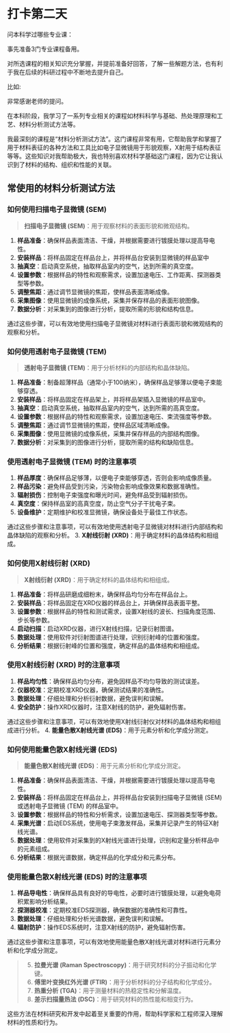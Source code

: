 # 打卡第二天

问本科学过哪些专业课：

事先准备3门专业课程备用。

对所选课程的相关知识充分掌握，并提前准备好回答，了解一些解题方法，也有利于我在后续的科研过程中不断地去提升自己。

比如:

非常感谢老师的提问。

在本科阶段，我学习了一系列专业相关的课程如材料科学与基础、热处理原理和工艺、材料分析测试方法等。

我最深刻的课程是“材料分析测试方法”。这门课程非常有用，它帮助我学和掌握了用于材料表征的各种方法和工具比如电子显微镜用于形貌观察，X射用于结构表征等等。这些知识对我帮助极大，我也特别喜欢材科学基础这门课程，因为它让我认识到了材料的结构、组织和性能的关联。

## 常使用的材料分析测试方法

### 如何使用扫描电子显微镜 (SEM)

> **扫描电子显微镜 (SEM)**：用于观察材料的表面形貌和微观结构。

1. **样品准备**：确保样品表面清洁、干燥，并根据需要进行镀膜处理以提高导电性。
2. **安装样品**：将样品固定在样品台上，并将样品台安装到显微镜的样品室中
3. **抽真空**：启动真空系统，抽取样品室内的空气，达到所需的真空度。
4. **设置参数**：根据样品的特性和观察需求，设置加速电压、工作距离、探测器类型等参数。
5. **调整焦距**：通过调节显微镜的焦距，使样品表面清晰成像。
6. **采集图像**：使用显微镜的成像系统，采集并保存样品的表面形貌图像。
7. **数据分析**：对采集到的图像进行分析，提取所需的形貌和结构信息。

通过这些步骤，可以有效地使用扫描电子显微镜对材料进行表面形貌和微观结构的观察和分析。

### 如何使用透射电子显微镜 (TEM)

> **透射电子显微镜 (TEM)**：用于分析材料的内部结构和晶体缺陷。

1. **样品准备**：制备超薄样品（通常小于100纳米），确保样品足够薄以便电子束能够穿透。
2. **安装样品**：将样品固定在样品架上，并将样品架插入显微镜的样品室中。
3. **抽真空**：启动真空系统，抽取样品室内的空气，达到所需的高真空度。
4. **设置参数**：根据样品的特性和观察需求，设置加速电压、束流强度等参数。
5. **调整焦距**：通过调节显微镜的焦距，使样品区域清晰成像。
6. **采集图像**：使用显微镜的成像系统，采集并保存样品的内部结构图像。
7. **数据分析**：对采集到的图像进行分析，提取所需的结构和缺陷信息。

### 使用透射电子显微镜 (TEM) 时的注意事项

1. **样品厚度**：确保样品足够薄，以便电子束能够穿透，否则会影响成像质量。
2. **样品污染**：避免样品受到污染，污染物会影响成像效果和数据准确性。
3. **辐射损伤**：控制电子束强度和曝光时间，避免样品受到辐射损伤。
4. **真空度**：保持样品室的高真空度，防止空气分子干扰电子束。
5. **设备维护**：定期维护和校准显微镜，确保设备处于最佳工作状态。

通过这些步骤和注意事项，可以有效地使用透射电子显微镜对材料进行内部结构和晶体缺陷的观察和分析。
3. **X射线衍射 (XRD)**：用于确定材料的晶体结构和相组成。

### 如何使用X射线衍射 (XRD)

> **X射线衍射 (XRD)**：用于确定材料的晶体结构和相组成。

1. **样品准备**：将样品研磨成细粉末，确保样品均匀分布在样品台上。
2. **安装样品**：将样品固定在XRD仪器的样品台上，并确保样品表面平整。
3. **设置参数**：根据样品的特性和测试需求，设置X射线的波长、扫描角度范围、步长等参数。
4. **启动扫描**：启动XRD仪器，进行X射线扫描，记录衍射图谱。
5. **数据处理**：使用软件对衍射图谱进行处理，识别衍射峰的位置和强度。
6. **分析结果**：根据衍射峰的位置和强度，确定样品的晶体结构和相组成。

### 使用X射线衍射 (XRD) 时的注意事项

1. **样品均匀性**：确保样品均匀分布，避免因样品不均匀导致的测试误差。
2. **仪器校准**：定期校准XRD仪器，确保测试结果的准确性。
3. **数据处理**：仔细处理和分析衍射数据，避免误判和误解。
4. **安全防护**：操作XRD仪器时，注意X射线的防护，避免辐射伤害。

通过这些步骤和注意事项，可以有效地使用X射线衍射仪对材料的晶体结构和相组成进行分析。
4. **能量色散X射线光谱 (EDS)**：用于元素分析和化学成分测定。

### 如何使用能量色散X射线光谱 (EDS)

> **能量色散X射线光谱 (EDS)**：用于元素分析和化学成分测定。

1. **样品准备**：确保样品表面清洁、干燥，并根据需要进行镀膜处理以提高导电性。
2. **安装样品**：将样品固定在样品台上，并将样品台安装到扫描电子显微镜 (SEM) 或透射电子显微镜 (TEM) 的样品室中。
3. **设置参数**：根据样品的特性和分析需求，设置加速电压、探测器类型等参数。
4. **采集光谱**：启动EDS系统，使用电子束激发样品，采集并记录产生的特征X射线光谱。
5. **数据处理**：使用软件对采集到的X射线光谱进行处理，识别和定量分析样品中的元素组成。
6. **分析结果**：根据光谱数据，确定样品的化学成分和元素分布。

### 使用能量色散X射线光谱 (EDS) 时的注意事项

1. **样品导电性**：确保样品具有良好的导电性，必要时进行镀膜处理，以避免电荷积累影响分析结果。
2. **探测器校准**：定期校准EDS探测器，确保数据的准确性和可靠性。
3. **数据处理**：仔细处理和分析光谱数据，避免误判和误解。
4. **辐射防护**：操作EDS系统时，注意X射线的防护，避免辐射伤害。

通过这些步骤和注意事项，可以有效地使用能量色散X射线光谱对材料进行元素分析和化学成分测定。

> 5. **拉曼光谱 (Raman Spectroscopy)**：用于研究材料的分子振动和化学键。
> 6. **傅里叶变换红外光谱 (FTIR)**：用于分析材料的分子结构和化学成分。
> 7. **热重分析 (TGA)**：用于测量材料的热稳定性和分解温度。
> 8. **差示扫描量热法 (DSC)**：用于研究材料的热性能和相变行为。

这些方法在材料研究和开发中起着至关重要的作用，帮助科学家和工程师深入理解材料的性质和行为。

